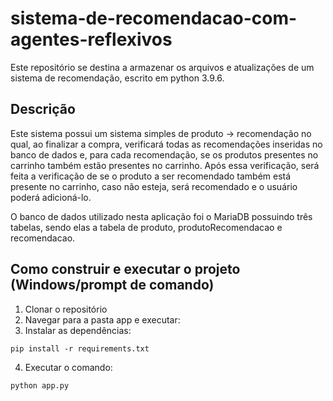 # sistema-de-recomendacao-com-agentes-reflexivos

Este repositório se destina a armazenar os arquivos e atualizações de um sistema de recomendação, escrito em python 3.9.6.

## Descrição

Este sistema possui um sistema simples de produto -> recomendação no qual, ao finalizar a compra, verificará todas as recomendações inseridas no banco de dados e, para cada recomendação, se os produtos presentes no carrinho também estão presentes no carrinho. Após essa verificação, será feita a verificação de se o produto a ser recomendado também está presente no carrinho, caso não esteja, será recomendado e o usuário poderá adicioná-lo.

O banco de dados utilizado nesta aplicação foi o MariaDB possuindo três tabelas, sendo elas a tabela de produto, produtoRecomendacao e recomendacao.

## Como construir e executar o projeto (Windows/prompt de comando)

1. Clonar o repositório
2. Navegar para a pasta app e executar:
3. Instalar as dependências:
```
pip install -r requirements.txt
```
4. Executar o comando:
```
python app.py
```
